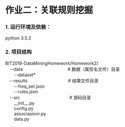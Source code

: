 # 作业二：关联规则挖掘
### 1. 运行环境及依赖：
python 3.5.2

### 2. 项目结构
BIT2018-DataMiningHomework/Homework2/  
&emsp;--data  &emsp;&emsp;&emsp;&emsp;&emsp;&emsp;&emsp;&emsp;&emsp;&emsp;# 数据（属性名文件）目录  
&emsp;&emsp;--dataset*  
&emsp;--results  &emsp;&emsp;&emsp;&emsp;&emsp;&emsp;&emsp;&emsp;&emsp;# 结果文件目录  
&emsp;&emsp;--freq_set.json     
&emsp;&emsp;--rules.json      
&emsp;--src  &emsp;&emsp;&emsp;&emsp;&emsp;&emsp;&emsp;&emsp;&emsp;&emsp;&emsp;# 源码目录     
&emsp;&emsp;\_\_init\_\_.py  
&emsp;&emsp;config.py  
&emsp;&emsp;associasionr.py  
&emsp;&emsp;data.py  

